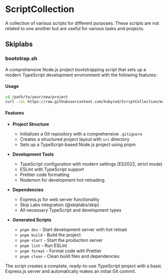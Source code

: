 # ScriptCollection
A collection of various scripts for different purposes. These scripts are not related to one another but are useful for various tasks and projects.

## Skiplabs

### bootstrap.sh
A comprehensive Node.js project bootstrapping script that sets up a modern TypeScript development environment with the following features:

#### Usage
```bash
cd /path/to/your/new/project
curl -sSL https://raw.githubusercontent.com/hubyrod/ScriptCollection/main/skiplabs/bootstrap.sh | bash
```

#### Features

- **Project Structure**
  - Initializes a Git repository with a comprehensive `.gitignore`
  - Creates a structured project layout with `src` directory
  - Sets up a TypeScript-based Node.js project using pnpm

- **Development Tools**
  - TypeScript configuration with modern settings (ES2022, strict mode)
  - ESLint with TypeScript support
  - Prettier code formatting
  - Nodemon for development hot-reloading

- **Dependencies**
  - Express.js for web server functionality
  - Skip Labs integration (@skiplabs/skip)
  - All necessary TypeScript and development types

- **Generated Scripts**
  - `pnpm dev` - Start development server with hot reload
  - `pnpm build` - Build the project
  - `pnpm start` - Start the production server
  - `pnpm lint` - Run ESLint
  - `pnpm format` - Format code with Prettier
  - `pnpm clean` - Clean build files and dependencies

The script creates a complete, ready-to-use TypeScript project with a basic Express.js server and automatically makes an initial Git commit.


